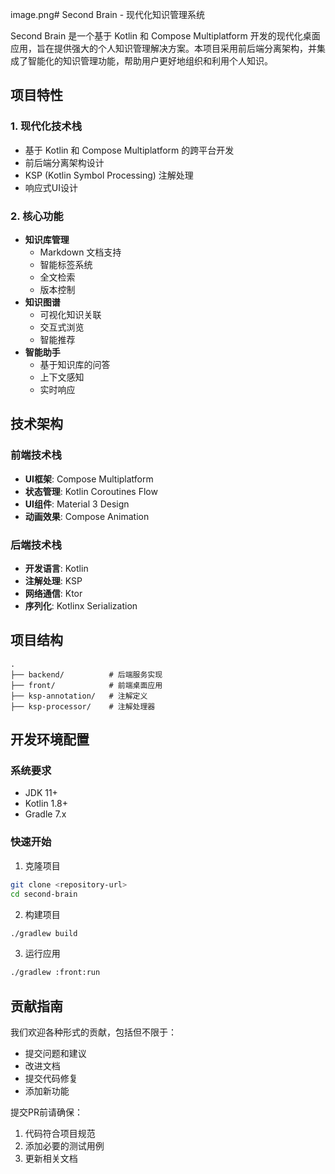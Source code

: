 image.png# Second Brain - 现代化知识管理系统

Second Brain 是一个基于 Kotlin 和 Compose Multiplatform 开发的现代化桌面应用，旨在提供强大的个人知识管理解决方案。本项目采用前后端分离架构，并集成了智能化的知识管理功能，帮助用户更好地组织和利用个人知识。

## 项目特性

### 1. 现代化技术栈
- 基于 Kotlin 和 Compose Multiplatform 的跨平台开发
- 前后端分离架构设计
- KSP (Kotlin Symbol Processing) 注解处理
- 响应式UI设计

### 2. 核心功能
- **知识库管理**
  - Markdown 文档支持
  - 智能标签系统
  - 全文检索
  - 版本控制
- **知识图谱**
  - 可视化知识关联
  - 交互式浏览
  - 智能推荐
- **智能助手**
  - 基于知识库的问答
  - 上下文感知
  - 实时响应

## 技术架构

### 前端技术栈
- **UI框架**: Compose Multiplatform
- **状态管理**: Kotlin Coroutines Flow
- **UI组件**: Material 3 Design
- **动画效果**: Compose Animation

### 后端技术栈
- **开发语言**: Kotlin
- **注解处理**: KSP
- **网络通信**: Ktor
- **序列化**: Kotlinx Serialization

## 项目结构

```
.
├── backend/          # 后端服务实现
├── front/            # 前端桌面应用
├── ksp-annotation/   # 注解定义
├── ksp-processor/    # 注解处理器
```

## 开发环境配置

### 系统要求
- JDK 11+
- Kotlin 1.8+
- Gradle 7.x

### 快速开始

1. 克隆项目
```bash
git clone <repository-url>
cd second-brain
```

2. 构建项目
```bash
./gradlew build
```

3. 运行应用
```bash
./gradlew :front:run
```

## 贡献指南

我们欢迎各种形式的贡献，包括但不限于：

- 提交问题和建议
- 改进文档
- 提交代码修复
- 添加新功能

提交PR前请确保：

1. 代码符合项目规范
2. 添加必要的测试用例
3. 更新相关文档
